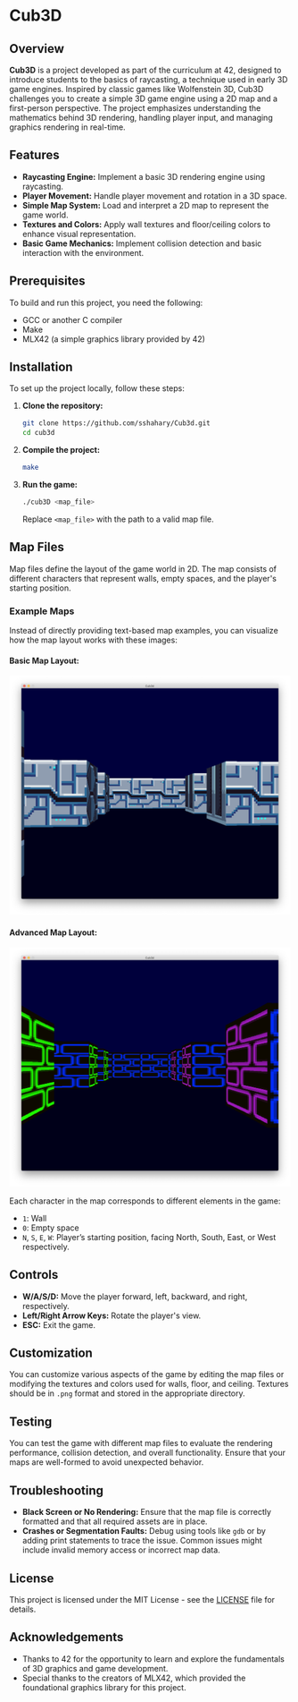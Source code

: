 # Cub3D

## Overview

**Cub3D** is a project developed as part of the curriculum at 42, designed to introduce students to the basics of raycasting, a technique used in early 3D game engines. Inspired by classic games like Wolfenstein 3D, Cub3D challenges you to create a simple 3D game engine using a 2D map and a first-person perspective. The project emphasizes understanding the mathematics behind 3D rendering, handling player input, and managing graphics rendering in real-time.

## Features

- **Raycasting Engine:** Implement a basic 3D rendering engine using raycasting.
- **Player Movement:** Handle player movement and rotation in a 3D space.
- **Simple Map System:** Load and interpret a 2D map to represent the game world.
- **Textures and Colors:** Apply wall textures and floor/ceiling colors to enhance visual representation.
- **Basic Game Mechanics:** Implement collision detection and basic interaction with the environment.

## Prerequisites

To build and run this project, you need the following:

- GCC or another C compiler
- Make
- MLX42 (a simple graphics library provided by 42)

## Installation

To set up the project locally, follow these steps:

1. **Clone the repository:**
    ```bash
    git clone https://github.com/sshahary/Cub3d.git
    cd cub3d
    ```

2. **Compile the project:**
    ```bash
    make
    ```

3. **Run the game:**
    ```bash
    ./cub3D <map_file>
    ```

   Replace `<map_file>` with the path to a valid map file.

## Map Files

Map files define the layout of the game world in 2D. The map consists of different characters that represent walls, empty spaces, and the player's starting position.

### Example Maps

Instead of directly providing text-based map examples, you can visualize how the map layout works with these images:

#### Basic Map Layout:
![ROCKY](image.png)

#### Advanced Map Layout:
![NEON](image1.png)

Each character in the map corresponds to different elements in the game:
- `1`: Wall
- `0`: Empty space
- `N`, `S`, `E`, `W`: Player’s starting position, facing North, South, East, or West respectively.


## Controls

- **W/A/S/D:** Move the player forward, left, backward, and right, respectively.
- **Left/Right Arrow Keys:** Rotate the player's view.
- **ESC:** Exit the game.

## Customization

You can customize various aspects of the game by editing the map files or modifying the textures and colors used for walls, floor, and ceiling. Textures should be in `.png` format and stored in the appropriate directory.

## Testing

You can test the game with different map files to evaluate the rendering performance, collision detection, and overall functionality. Ensure that your maps are well-formed to avoid unexpected behavior.

## Troubleshooting

- **Black Screen or No Rendering:** Ensure that the map file is correctly formatted and that all required assets are in place.
- **Crashes or Segmentation Faults:** Debug using tools like `gdb` or by adding print statements to trace the issue. Common issues might include invalid memory access or incorrect map data.

## License

This project is licensed under the MIT License - see the [LICENSE](LICENSE) file for details.

## Acknowledgements

- Thanks to 42 for the opportunity to learn and explore the fundamentals of 3D graphics and game development.
- Special thanks to the creators of MLX42, which provided the foundational graphics library for this project.
